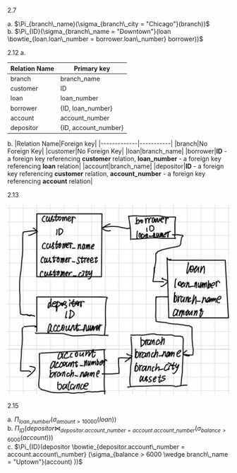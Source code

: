 2.7
 
a. $\Pi_{branch\_name}(\sigma_{branch\_city = "Chicago"}(branch))$ <br>
b. $\Pi_{ID}(\sigma_{branch\_name = "Downtown"}(loan \bowtie_{loan.loan\_number = borrower.loan\_number} borrower))$

2.12 
a. 

|Relation Name|Primary key|
|-------------|-----------|
|branch|branch_name|
|customer|ID|
|loan|loan_number|
|borrower|{ID, loan_number}|
|account|account_number|
|depositor|{ID, account_number}|

b. 
|Relation Name|Foreign key|
|-------------|-----------|
|branch|No Foreign Key|
|customer|No Foreign Key|
|loan|branch_name|
|borrower|**ID** - a foreign key referencing **customer** relation, **loan_number** - a foreign key referencing **loan** relation|
|account|branch_name|
|depositor|**ID** - a foreign key referencing **customer** relation, **account_number** - a foreign key referencing **account** relation|

2.13

![alt text](image.png)

2.15 

a. $\Pi_{loan\_number}(\sigma_{amount > 10000}(loan))$ <br>
b. $\Pi_{ID}(depositor \bowtie_{depositor.account\_number = account.account\_number} (\sigma_{balance > 6000}(account)))$ <br>
c. $\Pi_{ID}(depositor \bowtie_{depositor.account\_number = account.account\_number} (\sigma_{balance > 6000 \wedge branch\_name = "Uptown"}(account) ))$ <br>